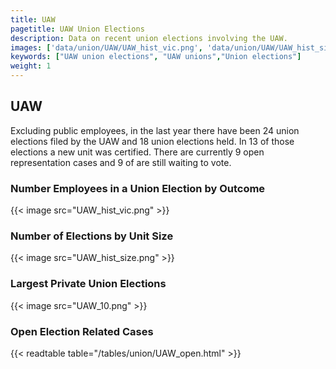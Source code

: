 ```yaml
---
title: UAW
pagetitle: UAW Union Elections
description: Data on recent union elections involving the UAW.
images: ['data/union/UAW/UAW_hist_vic.png', 'data/union/UAW/UAW_hist_size.png', 'data/union/UAW/UAW_10.png']
keywords: ["UAW union elections", "UAW unions","Union elections"]
weight: 1
---
```

##  UAW

Excluding public employees, in the last year there have been 24 union elections filed by the UAW and 18 union elections held. In 13 of those elections a new unit was certified. There are currently 9 open representation cases and 9 of are still waiting to vote.

### Number Employees in a Union Election by Outcome
{{< image src="UAW_hist_vic.png" >}}

### Number of Elections by Unit Size
{{< image src="UAW_hist_size.png" >}}

### Largest Private Union Elections
{{< image src="UAW_10.png" >}}

### Open Election Related Cases
{{< readtable table="/tables/union/UAW_open.html" >}}

